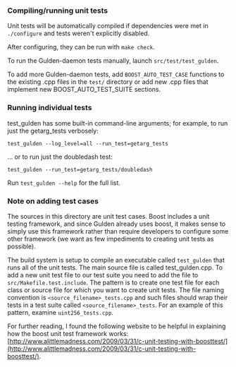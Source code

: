 ### Compiling/running unit tests

Unit tests will be automatically compiled if dependencies were met in `./configure`
and tests weren't explicitly disabled.

After configuring, they can be run with `make check`.

To run the Gulden-daemon tests manually, launch `src/test/test_gulden`.

To add more Gulden-daemon tests, add `BOOST_AUTO_TEST_CASE` functions to the existing
.cpp files in the `test/` directory or add new .cpp files that
implement new BOOST_AUTO_TEST_SUITE sections.

### Running individual tests

test_gulden has some built-in command-line arguments; for
example, to run just the getarg_tests verbosely:

    test_gulden --log_level=all --run_test=getarg_tests

... or to run just the doubledash test:

    test_gulden --run_test=getarg_tests/doubledash

Run `test_gulden --help` for the full list.

### Note on adding test cases

The sources in this directory are unit test cases.  Boost includes a
unit testing framework, and since Gulden already uses boost, it makes
sense to simply use this framework rather than require developers to
configure some other framework (we want as few impediments to creating
unit tests as possible).

The build system is setup to compile an executable called `test_gulden`
that runs all of the unit tests.  The main source file is called
test_gulden.cpp. To add a new unit test file to our test suite you need 
to add the file to `src/Makefile.test.include`. The pattern is to create 
one test file for each class or source file for which you want to create 
unit tests.  The file naming convention is `<source_filename>_tests.cpp` 
and such files should wrap their tests in a test suite 
called `<source_filename>_tests`. For an example of this pattern, 
examine `uint256_tests.cpp`.

For further reading, I found the following website to be helpful in
explaining how the boost unit test framework works:
[http://www.alittlemadness.com/2009/03/31/c-unit-testing-with-boosttest/](http://www.alittlemadness.com/2009/03/31/c-unit-testing-with-boosttest/).
